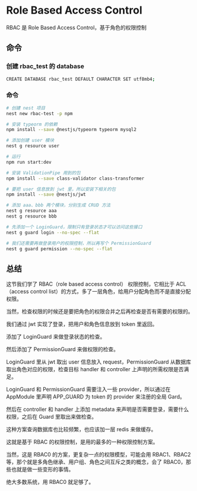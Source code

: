 # Role Based Access Control
RBAC 是 Role Based Access Control，基于角色的权限控制




## 命令
### 创建 rbac_test 的 database
```bash
CREATE DATABASE rbac_test DEFAULT CHARACTER SET utf8mb4;
```


### 命令
```bash
# 创建 nest 项目
nest new rbac-test -p npm

# 安装 typeorm 的依赖
npm install --save @nestjs/typeorm typeorm mysql2

# 添加创建 user 模块
nest g resource user

# 运行
npm run start:dev

# 安装 ValidationPipe 用到的包
npm install --save class-validator class-transformer

# 要把 user 信息放到 jwt 里，所以安装下相关的包
npm install --save @nestjs/jwt

# 添加 aaa、bbb 两个模块，分别生成 CRUD 方法
nest g resource aaa 
nest g resource bbb

# 先添加一个 LoginGuard，限制只有登录状态才可以访问这些接口
nest g guard login --no-spec --flat

# 我们还需要再做登录用户的权限控制，所以再写个 PermissionGuard
nest g guard permission --no-spec --flat
```




## 总结
这节我们学了 RBAC（role based access control） 权限控制，它相比于 ACL （access control list）的方式，多了一层角色，给用户分配角色而不是直接分配权限。

当然，检查权限的时候还是要把角色的权限合并之后再检查是否有需要的权限的。

我们通过 jwt 实现了登录，把用户和角色信息放到 token 里返回。

添加了 LoginGuard 来做登录状态的检查。

然后添加了 PermissionGuard 来做权限的检查。

LoginGuard 里从 jwt 取出 user 信息放入 request，PermissionGuard 从数据库取出角色对应的权限，检查目标 handler 和 controller 上声明的所需权限是否满足。

LoginGuard 和 PermissionGuard 需要注入一些 provider，所以通过在 AppModule 里声明 APP_GUARD 为 token 的 provider 来注册的全局 Gard。

然后在 controller 和 handler 上添加 metadata 来声明是否需要登录，需要什么权限，之后在 Guard 里取出来做检查。

这种方案查询数据库也比较频繁，也应该加一层 redis 来做缓存。

这就是基于 RBAC 的权限控制，是用的最多的一种权限控制方案。

当然，这是 RBAC0 的方案，更复杂一点的权限模型，可能会用 RBAC1、RBAC2 等，那个就是多角色继承、用户组、角色之间互斥之类的概念，会了 RBAC0，那些也就是做一些变形的事情。

绝大多数系统，用 RBAC0 就足够了。
